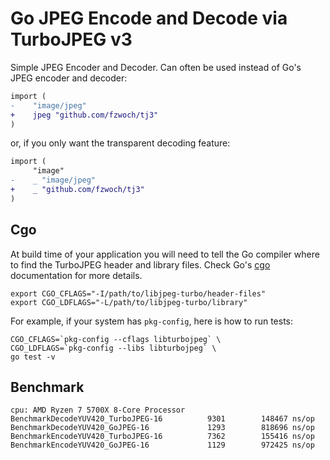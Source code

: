# Go JPEG Encode and Decode via TurboJPEG v3

Simple JPEG Encoder and Decoder. Can often be used instead of Go's JPEG encoder and decoder:

```diff
import (
-    "image/jpeg"
+    jpeg "github.com/fzwoch/tj3"
)
```

or, if you only want the transparent decoding feature:

```diff
import (
     "image"
-    _ "image/jpeg"
+    _ "github.com/fzwoch/tj3"
)
```

## Cgo

At build time of your application you will need to tell the Go compiler where to find the TurboJPEG header and library files. Check Go's [cgo](https://pkg.go.dev/cmd/cgo) documentation for more details.

```shell
export CGO_CFLAGS="-I/path/to/libjpeg-turbo/header-files"
export CGO_LDFLAGS="-L/path/to/libjpeg-turbo/library"
```

For example, if your system has `pkg-config`, here is how to run tests:

```shell
CGO_CFLAGS=`pkg-config --cflags libturbojpeg` \
CGO_LDFLAGS=`pkg-config --libs libturbojpeg` \
go test -v
```

## Benchmark

```
cpu: AMD Ryzen 7 5700X 8-Core Processor
BenchmarkDecodeYUV420_TurboJPEG-16    	    9301	    148467 ns/op
BenchmarkDecodeYUV420_GoJPEG-16       	    1293	    818696 ns/op
BenchmarkEncodeYUV420_TurboJPEG-16    	    7362	    155416 ns/op
BenchmarkEncodeYUV420_GoJPEG-16       	    1129	    972425 ns/op
```
